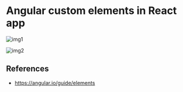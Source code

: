 # Angular custom elements in React app

![img1](https://angular.io/generated/images/guide/elements/customElement1.png)

![img2](https://angular.io/generated/images/guide/elements/createElement.png)

## References

- <https://angular.io/guide/elements>

